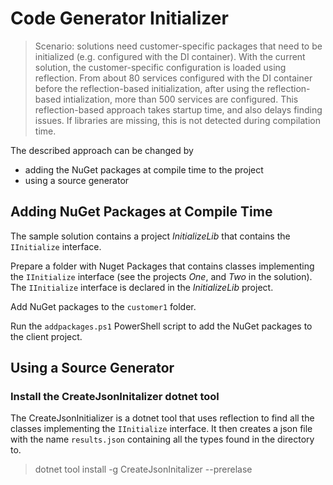 # Code Generator Initializer

> Scenario: solutions need customer-specific packages that need to be initialized (e.g. configured with the DI container). With the current solution, the customer-specific configuration is loaded using reflection. From about 80 services configured with the DI container before the reflection-based initialization, after using the reflection-based intialization, more than 500 services are configured. This reflection-based approach takes startup time, and also delays finding issues. If libraries are missing, this is not detected during compilation time.

The described approach can be changed by

* adding the NuGet packages at compile time to the project
* using a source generator 

## Adding NuGet Packages at Compile Time

The sample solution contains a project *InitializeLib* that contains the `IInitialize` interface.

Prepare a folder with Nuget Packages that contains classes implementing the `IInitialize` interface (see the projects *One*, and *Two* in the solution). The `IInitialize` interface is declared in the *InitializeLib* project.

Add NuGet packages to the `customer1` folder.

Run the `addpackages.ps1` PowerShell script to add the NuGet packages to the client project.

## Using a Source Generator

### Install the CreateJsonInitalizer dotnet tool

The CreateJsonInitializer is a dotnet tool that uses reflection to find all the classes implementing the `IInitialize` interface. It then creates a json file with the name `results.json` containing all the types found in the directory to.

> dotnet tool install -g CreateJsonInitalizer --prerelase
